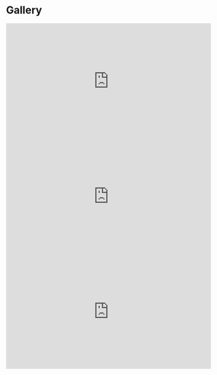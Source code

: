 # Gallery

<iframe width="560" height="315" src="https://www.youtube.com/embed/sCirMyoGpUc?si=3sB9PzqTx-TWlxVr" title="YouTube video player" frameborder="0" allow="accelerometer; autoplay; clipboard-write; encrypted-media; gyroscope; picture-in-picture; web-share" referrerpolicy="strict-origin-when-cross-origin" allowfullscreen></iframe>

<iframe width="560" height="315" src="https://www.youtube.com/embed/u-5yVLkBUdU?si=lef5Tuvq9pDQxAy7" title="YouTube video player" frameborder="0" allow="accelerometer; autoplay; clipboard-write; encrypted-media; gyroscope; picture-in-picture; web-share" allowfullscreen></iframe>

<iframe width="560" height="315" src="https://www.youtube.com/embed/pwEyiedh-Fg?si=ws153uPWyM9Y4fFl" title="YouTube video player" frameborder="0" allow="accelerometer; autoplay; clipboard-write; encrypted-media; gyroscope; picture-in-picture; web-share" allowfullscreen></iframe>


